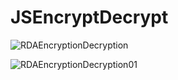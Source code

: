# JSEncryptDecrypt

![RDAEncryptionDecryption](https://user-images.githubusercontent.com/12512707/188645564-d2159e44-9eb3-458f-afab-f10f48031b69.png)

![RDAEncryptionDecryption01](https://user-images.githubusercontent.com/12512707/188645651-1ab8be60-9578-4432-9eb5-e520792cb1c4.png)
